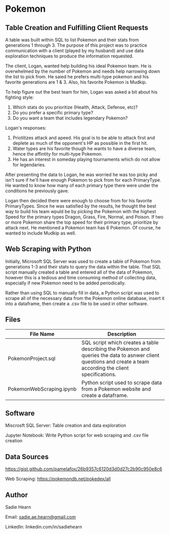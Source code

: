 # Pokemon

Table Creation and Fulfilling Client Requests
--
A table was built within SQL to list Pokemon and their stats from generations 1 through 3. The purpose of this project was to practice communication with a client (played by my husband) and use data exploration techniques to produce the information requested.

The client, Logan, wanted help building his ideal Pokemon team. He is overwhelmed by the number of Pokemon and needs help narrowing down 
the list to pick from. He saied he prefers multi-type pokemon and his favorite generations are 1 & 3. Also, his favorite Pokemon is Mudkip.

To help figure out the best team for him, Logan was asked a bit about his fighting style:
1. Which stats do you prioritize (Health, Attack, Defense, etc)?
2. Do you prefer a specific primary type?
3. Do you want a team that includes legendary Pokemon?

Logan's responses:
1. Priotitizes attack and apeed. His goal is to be able to attack first and deplete as much of the opponent's HP as possible in the first hit.
2. Water types are his favorite though he wants to have a diverse team, hence the affintity for multi-type Pokemon.
3. He has an interest in someday playing tournaments which do not allow for legendaries.

After presenting the data to Logan, he was worried he was too picky and isn't sure if he'll have enough Pokemon to pick from for each 
PrimaryType. He wanted to know how many of each primary type there were under the conditions he previously gave.

Logan then decided there were enough to choose from for his favorite PrimaryTypes. Since he was satisfied by the results, he thought the best way to build his team wpuld be by picking the Pokemon with the highest Speed for the primary types Dragon, Grass, Fire, Normal, and Poison. If two or more Pokemon share the top speed for their primary type, prioritize by attack next. He mentioned a Pokemon team has 6 Pokemon. Of course, he wanted to include Mudkip as well.

Web Scraping with Python 
--
Initially, Microsoft SQL Server was used to create a table of Pokemon from generations 1-3 and their stats to query the data within the table. That SQL script manually created a table and entered all of the data of Pokemon, however this is a tedious and time consuming method of collecting data, especially if new Pokemon need to be added periodically.

Rather than using SQL to manually fill in data, a Python script was used to scrape all of the necessary data from the Pokemon online database, insert it into a dataframe, then create a .csv file to be used in other software.

Files
---
| File Name  | Description |
| ------------- | ------------- |
| PokemonProject.sql | SQL script which creates a table describing the Pokemon and queries the data to  asnwer client questions and create a team according the client specifications. |
| PokemonWebScraping.ipynb | Python script used to scrape data from a Pokemon website and create a dataframe. |

Software
--
Miscrosft SQL Server: Table creation and data exploration

Jupyter Notebook: Write Python script for web scraping and .csv file creation

Data Sources
---
https://gist.github.com/pamelafox/26b9357c6120d3d0d27c2b90c950e8c6

Web Scraping: https://pokemondb.net/pokedex/all

Author
---
Sadie Hearn

Email: sadie.ae.hearn@gmail.com

LinkedIn: linkedin.com/in/sadiehearn
